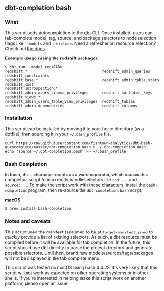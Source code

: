 
## dbt-completion.bash

### What

This script adds autocompletion to the [dbt](https://www.getdbt.com/) CLI. Once installed, users can tab-complete model, tag, source, and package selectors to node selection flags like `--models` and `--exclude`. Need a refresher on resource selection? Check out [the docs](https://docs.getdbt.com/reference#run).

**Example usage (using the [redshift package](https://github.com/fishtown-analytics/redshift)):**
```
$ dbt run --model red<TAB>
redshift.*                                  redshift_admin_queries                      redshift_constraints
redshift.base.*                             redshift_admin_table_stats                  redshift_cost
redshift.introspection.*                    redshift_admin_users_schema_privileges      redshift_sort_dist_keys
redshift.views.*                            redshift_admin_users_table_view_privileges  redshift_tables
redshift_admin_dependencies                 redshift_columns
```


### Installation
This script can be installed by moving it to your home directory (as a dotfile), then sourcing it in your `~/.bash_profile` file.

```
curl https://raw.githubusercontent.com/fishtown-analytics/dbt-bash-autocomplete/master/dbt-completion.bash > ~/.dbt-completion.bash
echo 'source ~/.dbt-completion.bash' >> ~/.bash_profile
```

### Bash Completion

In bash, the `:` character counts as a word separator, which causes this completion script to incorrectly handle selectors like `tag:...` and `source:...`. To make the script work with these characters, install the `bash-completion` program, then re-source the `dbt-completion.bash` script.

**macOS**
```
$ brew install bash-completion
```


### Notes and caveats

This script uses the manifest (assumed to be at `target/manifest.json`) to _quickly_ provide a list of existing selectors. As such, a dbt resource must be compiled before it will be available for tab completion. In the future, this script should use dbt directly to parse the project directory and generate possible selectors. Until then, brand new models/sources/tags/packages will not be displayed in the tab complete menu.

This script was tested on macOS using bash 4.4.23. It's very likely that this script will not work as expected on other operating systems or in other shells. If you're interested in helping make this script work on another platform, please open an issue!
